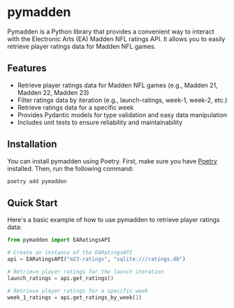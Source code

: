 # pymadden

Pymadden is a Python library that provides a convenient way to interact with the Electronic Arts (EA) Madden NFL ratings API. It allows you to easily retrieve player ratings data for Madden NFL games.

## Features

- Retrieve player ratings data for Madden NFL games (e.g., Madden 21, Madden 22, Madden 23)
- Filter ratings data by iteration (e.g., launch-ratings, week-1, week-2, etc.)
- Retrieve ratings data for a specific week
- Provides Pydantic models for type validation and easy data manipulation
- Includes unit tests to ensure reliability and maintainability

## Installation

You can install pymadden using Poetry. First, make sure you have [Poetry](https://python-poetry.org/) installed. Then, run the following command:

```bash
poetry add pymadden
```

## Quick Start

Here's a basic example of how to use pymadden to retrieve player ratings data:

```python
from pymadden import EARatingsAPI

# Create an instance of the EARatingsAPI
api = EARatingsAPI("m23-ratings", "sqlite:///ratings.db")

# Retrieve player ratings for the launch iteration
launch_ratings = api.get_ratings()

# Retrieve player ratings for a specific week
week_1_ratings = api.get_ratings_by_week(1)
```